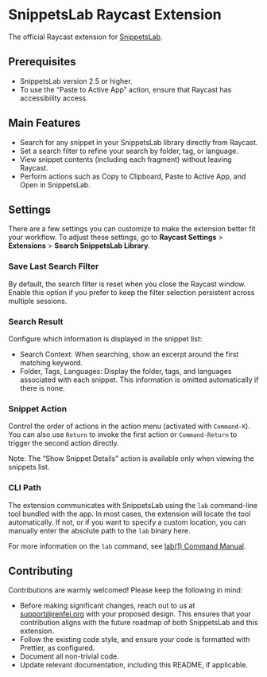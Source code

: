 # SnippetsLab Raycast Extension

The official Raycast extension for [SnippetsLab](https://www.renfei.org/snippets-lab).

## Prerequisites

- SnippetsLab version 2.5 or higher.
- To use the “Paste to Active App” action, ensure that Raycast has accessibility access.

## Main Features

- Search for any snippet in your SnippetsLab library directly from Raycast.
- Set a search filter to refine your search by folder, tag, or language.
- View snippet contents (including each fragment) without leaving Raycast.
- Perform actions such as Copy to Clipboard, Paste to Active App, and Open in SnippetsLab.

## Settings

There are a few settings you can customize to make the extension better fit your workflow. To adjust
these settings, go to **Raycast Settings** > **Extensions** > **Search SnippetsLab Library**.

### Save Last Search Filter

By default, the search filter is reset when you close the Raycast window. Enable this option if you
prefer to keep the filter selection persistent across multiple sessions.

### Search Result

Configure which information is displayed in the snippet list:

- Search Context: When searching, show an excerpt around the first matching keyword.
- Folder, Tags, Languages: Display the folder, tags, and languages associated with each snippet.
  This information is omitted automatically if there is none.

### Snippet Action

Control the order of actions in the action menu (activated with `Command-K`). You can also use
`Return` to invoke the first action or `Command-Return` to trigger the second action directly.

Note: The “Show Snippet Details” action is available only when viewing the snippets list.

### CLI Path

The extension communicates with SnippetsLab using the `lab` command-line tool bundled with the app.
In most cases, the extension will locate the tool automatically. If not, or if you want to specify a
custom location, you can manually enter the absolute path to the `lab` binary here.

For more information on the `lab` command, see
[lab(1) Command Manual](https://www.renfei.org/snippets-lab/manual/mac/tips-and-tricks/lab.html).

## Contributing

Contributions are warmly welcomed! Please keep the following in mind:

- Before making significant changes, reach out to us at support@renfei.org with your proposed
  design. This ensures that your contribution aligns with the future roadmap of both SnippetsLab
  and this extension.
- Follow the existing code style, and ensure your code is formatted with Prettier, as configured.
- Document all non-trivial code.
- Update relevant documentation, including this README, if applicable.
